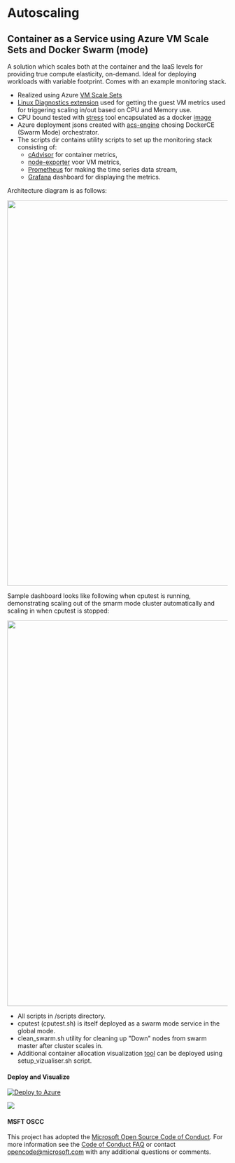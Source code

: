 # Autoscaling
## Container as a Service using Azure VM Scale Sets and Docker Swarm (mode)

A solution which scales both at the container and the IaaS levels for providing true compute elasticity, on-demand. Ideal for deploying workloads with variable footprint. Comes with an example monitoring stack.

* Realized using Azure [VM Scale Sets](https://docs.microsoft.com/en-us/azure/virtual-machine-scale-sets/virtual-machine-scale-sets-overview)
* [Linux Diagnostics extension](https://docs.microsoft.com/en-us/azure/virtual-machines/virtual-machines-linux-classic-diagnostic-extension) used for getting the guest VM metrics used for triggering scaling in/out based on CPU and Memory use.
* CPU bound tested with [stress](http://people.seas.harvard.edu/~apw/stress/) tool encapsulated as a docker [image](https://hub.docker.com/r/petarmaric/docker.cpu-stress-test/)
* Azure deployment jsons created with [acs-engine](https://github.com/Azure/acs-engine) chosing DockerCE (Swarm Mode) orchestrator. 
* The scripts dir contains utility scripts to set up the monitoring stack consisting of:
  * [cAdvisor](https://github.com/google/cadvisor) for container metrics, 
  * [node-exporter](https://github.com/prometheus/node_exporter) voor VM metrics, 
  * [Prometheus](https://prometheus.io) for making the time series data stream,
  * [Grafana](http://grafana.org/) dashboard for displaying the metrics.

Architecture diagram is as follows:

<img width="880" src="https://github.com/kbhattmsft/autoscaling/raw/master/images/prometheus-on-docker.png">


Sample dashboard looks like following when cputest is running, demonstrating scaling out of the smarm mode cluster automatically and scaling in when cputest is stopped:

<img width="880" src="https://github.com/kbhattmsft/autoscaling/raw/master/images/autoscale_CPU.PNG">  

* All scripts in /scripts directory.
* cputest (cputest.sh) is itself deployed as a swarm mode service in the global mode.
* clean_swarm.sh utility for cleaning up "Down" nodes from swarm master after cluster scales in.
* Additional container allocation visualization [tool](https://github.com/ManoMarks/docker-swarm-visualizer) can be deployed using setup_vizualiser.sh script.

#### Deploy and Visualize
<a href="https://portal.azure.com/#create/Microsoft.Template/uri/https%3A%2F%2Fraw.githubusercontent.com%2Fkbhattmsft%2Fautoscaling%2Fmaster%2Fazuredeploy.json" target="_blank"><img alt="Deploy to Azure" src="http://azuredeploy.net/deploybutton.png" /></a>

<a href="http://armviz.io/#/?load=https%3A%2F%2Fraw.githubusercontent.com%2Fkbhattmsft%2Fautoscaling%2Fmaster%2Fazuredeploy.json" target="_blank">  <img src="http://armviz.io/visualizebutton.png" /> </a> 

#### MSFT OSCC
This project has adopted the [Microsoft Open Source Code of Conduct](https://opensource.microsoft.com/codeofconduct/).
For more information see the [Code of Conduct FAQ](https://opensource.microsoft.com/codeofconduct/faq/) or contact [opencode@microsoft.com](mailto:opencode@microsoft.com) with any additional questions or comments.

